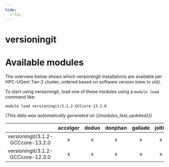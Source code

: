 ```yaml
---
hide:
  - toc
---
```


versioningit
============

# Available modules


The overview below shows which versioningit installations are available per HPC-UGent Tier-2 cluster, ordered based on software version (new to old).

To start using versioningit, load one of these modules using a `module load` command like:

```shell
module load versioningit/3.1.2-GCCcore-13.2.0
```

*(This data was automatically generated on {{modules_last_updated}})*

| |accelgor|doduo|donphan|gallade|joltik|litleo|shinx|
| :---: | :---: | :---: | :---: | :---: | :---: | :---: | :---: |
|versioningit/3.1.2-GCCcore-13.2.0|x|x|x|x|x|x|x|
|versioningit/3.1.2-GCCcore-12.3.0|x|x|x|x|x|x|x|
